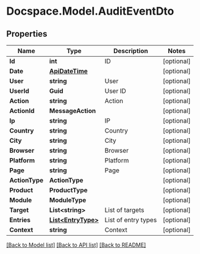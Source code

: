 # Docspace.Model.AuditEventDto

## Properties

Name | Type | Description | Notes
------------ | ------------- | ------------- | -------------
**Id** | **int** | ID | [optional] 
**Date** | [**ApiDateTime**](ApiDateTime.md) |  | [optional] 
**User** | **string** | User | [optional] 
**UserId** | **Guid** | User ID | [optional] 
**Action** | **string** | Action | [optional] 
**ActionId** | **MessageAction** |  | [optional] 
**Ip** | **string** | IP | [optional] 
**Country** | **string** | Country | [optional] 
**City** | **string** | City | [optional] 
**Browser** | **string** | Browser | [optional] 
**Platform** | **string** | Platform | [optional] 
**Page** | **string** | Page | [optional] 
**ActionType** | **ActionType** |  | [optional] 
**Product** | **ProductType** |  | [optional] 
**Module** | **ModuleType** |  | [optional] 
**Target** | **List&lt;string&gt;** | List of targets | [optional] 
**Entries** | [**List&lt;EntryType&gt;**](EntryType.md) | List of entry types | [optional] 
**Context** | **string** | Context | [optional] 

[[Back to Model list]](../README.md#documentation-for-models) [[Back to API list]](../README.md#documentation-for-api-endpoints) [[Back to README]](../README.md)

